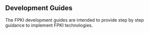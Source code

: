 ## Development Guides

The FPKI development guides are intended to provide step by step guidance to implement FPKI technologies.